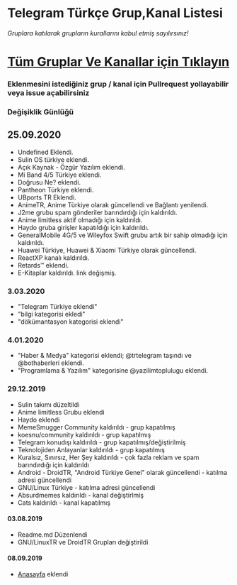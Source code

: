 # Telegram Türkçe Grup,Kanal Listesi

###### Gruplara katılarak grupların kurallarını kabul etmiş sayılırsınız!

# [Tüm Gruplar Ve Kanallar için Tıklayın](https://thedoop.github.io/Telegram-Turkiye/)

### Eklenmesini istediğiniz grup / kanal için Pullrequest yollayabilir veya issue açabilirsiniz

### Değişiklik Günlüğü

##  25.09.2020
- Undefined Eklendi.
- Sulin OS türkiye eklendi.
- Açık Kaynak - Özgür Yazılım eklendi.
- Mi Band 4/5 Türkiye eklendi.
- Doğrusu Ne? eklendi.
- Pantheon Türkiye eklendi.
- UBports TR Eklendi.
- AnimeTR, Anime Türkiye olarak güncellendi ve Bağlantı yenilendi.
- J2me grubu spam gönderiler barındırdığı için kaldırıldı.
- Anime limitless aktif olmadığı için kaldırıldı.
- Haydo gruba girişler kapatıldığı için kaldırıldı.
- GeneralMobile 4G/5 ve Wileyfox Swift grubu artık bir sahip olmadığı için kaldırıldı.
- Huawei Türkiye, Huawei & Xiaomi Türkiye olarak güncellendi.
- ReactXP kanalı kaldırıldı.
- Retards™ eklendi.
- E-Kitaplar kaldırıldı. link değişmiş.

### 3.03.2020
- "Telegram Türkiye eklendi"
- "bilgi kategorisi ekledi"
- "dökümantasyon kategorisi eklendi"

### 4.01.2020
- "Haber & Medya" kategorisi eklendi; @trtelegram taşındı ve @bothaberleri eklendi.
- "Programlama & Yazılım" kategorisine @yazilimtoplulugu eklendi.

### 29.12.2019
- Sulin takımı düzeltildi
- Anime limitless Grubu eklendi
- Haydo eklendi
- MemeSmugger Community kaldırıldı - grup kapatılmış
- koesnu/community kaldırıldı - grup kapatılmış
- Telegram konudışı kaldırıldı - grup kapatılmış/değiştirilmiş
- Teknolojiden Anlayanlar kaldırıldı - grup kapatılmış
- Kuralsız, Sınırsız, Her Şey kaldırıldı - çok fazla reklam ve spam barındırdığı için kaldırıldı
- Android - DroidTR, "Android Türkiye Genel" olarak güncellendi - katılma adresi güncellendi
- GNU/Linux Türkiye - katılma adresi güncellendi
- Absurdmemes kaldırıldı - kanal değiştirlmiş
- Cats kaldırıldı - kanal kapatılmış

#### 03.08.2019
- Readme.md Düzenlendi
- GNU/LinuxTR ve DroidTR Grupları değiştirildi

#### 08.09.2019
- [Anasayfa](https://t.me/anasayfa) eklendi 
